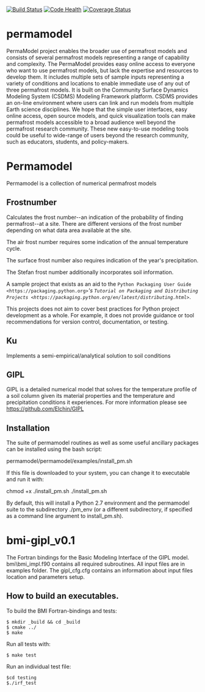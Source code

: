 [![Build Status](https://travis-ci.org/permamodel/permamodel.svg?branch=master)](https://travis-ci.org/permamodel/permamodel)
[![Code Health](https://landscape.io/github/permamodel/permamodel/master/landscape.svg?style=flat)](https://landscape.io/github/permamodel/permamodel/master)
[![Coverage Status](https://coveralls.io/repos/permamodel/permamodel/badge.svg?branch=master)](https://coveralls.io/r/permamodel/permamodel?branch=master)

# permamodel

 PermaModel project enables the broader use of permafrost models and consists of several permafrost models representing a range of capability and complexity. The PermaModel provides easy online access to everyone who want to use permafrost models, but lack the expertise and resources to develop them. It includes multiple sets of sample inputs representing a variety of conditions and locations to enable immediate use of any out of three permafrost models. It is built on the Community Surface Dynamics Modeling System (CSDMS) Modeling Framework platform. CSDMS provides an on-line environment where users can link and run models from multiple Earth science disciplines. We hope that the simple user interfaces, easy online access, open source models, and quick visualization tools can make permafrost models accessible to a broad audience well beyond the permafrost research community. These new easy-to-use modeling tools could be  useful to wide-range of users beyond the research community, such as educators, students, and policy-makers. 


Permamodel
==========

Permamodel is a collection of numerical permafrost models

Frostnumber
-----------
Calculates the frost number--an indication of the probability
of finding permafrost--at a site.  There are different versions of the
frost number depending on what data area available at the site.  

  The air frost number requires some indication of the annual temperature cycle.

  The surface frost number also requires indication of the year's precipitation.

  The Stefan frost number additionally incorporates soil information.


A sample project that exists as an aid to the `Python Packaging User Guide
<https://packaging.python.org>`_'s `Tutorial on Packaging and Distributing
Projects <https://packaging.python.org/en/latest/distributing.html>`_.

This projects does not aim to cover best practices for Python project
development as a whole. For example, it does not provide guidance or tool
recommendations for version control, documentation, or testing.

Ku
--

Implements a semi-empirical/analytical solution to soil conditions 


GIPL
----

GIPL is a detailed numerical model that solves for the temperature profile
of a soil column given its material properties and the temperature and
precipitation conditions it experiences. For more information please see <https://github.com/Elchin/GIPL> 

Installation
------------

The suite of permamodel routines as well as some useful ancillary packages 
can be installed using the bash script:

   permamodel/permamodel/examples/install\_pm.sh

If this file is downloaded to your system, you can change it to executable
and run it with:

   chmod +x ./install\_pm.sh
	 ./install\_pm.sh

By default, this will install a Python 2.7 environment and the permamodel
suite to the subdirectory ./pm\_env (or a different subdirectory, if specified
as a command line argument to install\_pm.sh).


# bmi-gipl_v0.1
The Fortran bindings for the Basic Modeling Interface of the GIPL model.
bmi\bmi_impl.f90 contains all required subroutines. 
All input files are in examples folder. The gipl_cfg.cfg contains an information about input files location and parameters setup.

How to build an executables.
-----
To build the BMI Fortran-bindings and tests:

    $ mkdir _build && cd _build
    $ cmake ../ 
    $ make

Run all tests with:

    $ make test

Run an individual test file:
    
    $cd testing
    $./irf_test
